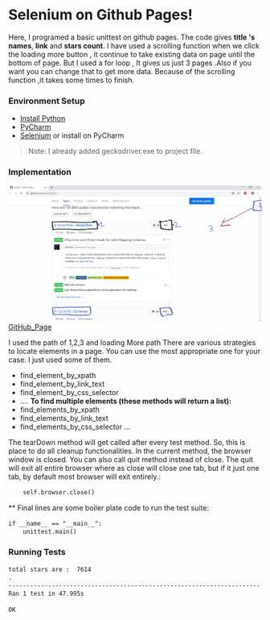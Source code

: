 # Selenium on Github Pages!
Here, I programed a basic unittest on github pages. The code  gives **title 's names**, **link** and **stars count**. I have used a scrolling function when we click the loading more  button  , it continue  to take existing data on page  until the bottom  of page. But I used  a for loop , It gives us just 3 pages .Also if you  want you can change that to get more data.  Because  of the scrolling  function ,it  takes some times to finish.
 
### Environment Setup

- [Install Python](https://www.python.org/downloads/)
- [PyCharm](https://www.jetbrains.com/pycharm/download/#section=windows)
- [Selenium](https://selenium-python.readthedocs.io/)  or install on PyCharm
> Note: I already added   geckodriver.exe  to project file.


### Implementation
![resim](./Screenshot%20(1).png)
[GitHub_Page](https://github.com/topics/python/)

I used the path of 1,2,3 and loading More path
There are various strategies to locate elements in a page. You can use the most appropriate one for your case. I just used some of them. 
-   find_element_by_xpath
-   find_element_by_link_text
-   find_element_by_css_selector
- ....
**To find multiple elements (these methods will return a list):**
-   find_elements_by_xpath
-   find_elements_by_link_text
-   find_elements_by_css_selector
...



 The tearDown method will get called after every test method. So, this is place to do all cleanup functionalities. In the current method, the browser window is closed. You can also call quit method instead of close. The quit will exit all entire browser where as close will close one tab, but if it just one tab, by default most browser will exit entirely.:

```def tearDown(self):
    self.browser.close()
``` 
**
Final lines are some boiler plate code to run the test suite:

```
if __name__ == "__main__":
    unittest.main()
```

### Running Tests
```
total stars are :  7614
.
----------------------------------------------------------------------
Ran 1 test in 47.995s

OK


 
 
